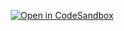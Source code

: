 <p align="center">
  <a href="https://codesandbox.io/p/sandbox/github/mhr0007/secrets">
    <img src="https://codesandbox.io/static/img/play-codesandbox.svg" alt="Open in CodeSandbox" />
  </a>
</p>
